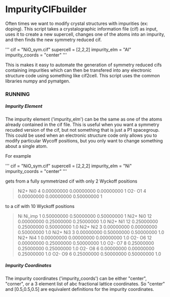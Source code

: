 # ImpurityCIFbuilder

Often times we want to modify crystal structures with impurities (ex: doping). This script takes a crystalographic information file (cif) as input, uses it to create a new supercell, changes one of the atoms into an impurity, and then finds the new symmetry reduced cif. 

'''
cif = "NiO_sym.cif"
supercell = [2,2,2]
impurity_elm = "Al"
impurity_coords = "center"
'''

This is makes it easy to automate the generation of symmetry reduced cifs containing impurities which can then be transfered into any electronic structure code using something like cif2cell. This script uses the common libraries numpy and pymatgen.

### RUNNING

##### Impurity Element
The impurity element ('impurity_elm') can be the same as one of the atoms already contained in the cif file. This is useful when you want a symmetry recuded version of the cif, but not something that is just a P1 spacegroup. This could be used when an electronic structure code only allows you to modify particular Wycoff positions, but you only want to change something about a single atom. 

For example

'''
cif = "NiO_sym.cif"
supercell = [2,2,2]
impurity_elm = "Ni"
impurity_coords = "center"
'''

gets from a fully symmetrized cif with only 2 Wyckoff positions
> Ni2+  Ni0  4  0.00000000  0.00000000  0.00000000  1
> O2-  O1  4  0.00000000  0.00000000  0.50000000  1

to a cif with 10 Wyckoff positions
>   Ni  Ni_imp  1  0.50000000  0.50000000  0.50000000  1
>  Ni2+  Ni0  12  0.00000000  0.25000000  0.25000000  1.0
>  Ni2+  Ni1  12  0.25000000  0.25000000  0.50000000  1.0
>  Ni2+  Ni2  3  0.00000000  0.00000000  0.50000000  1.0
>  Ni2+  Ni3  3  0.00000000  0.50000000  0.50000000  1.0
>  Ni2+  Ni4  1  0.00000000  0.00000000  0.00000000  1.0
>  O2-  O6  12  0.00000000  0.25000000  0.50000000  1.0
>  O2-  O7  8  0.25000000  0.25000000  0.25000000  1.0
>  O2-  O8  6  0.00000000  0.00000000  0.25000000  1.0
>  O2-  O9  6  0.25000000  0.50000000  0.50000000  1.0


##### Impurity Coordinates
The impurity coordinates ('impurity_coords') can be either "center", "corner", or a 3 element list of abc fractional lattice coordinates. So "center" and [0.5,0.5,0.5] are equivalent definitions for the impurity coordinates.
